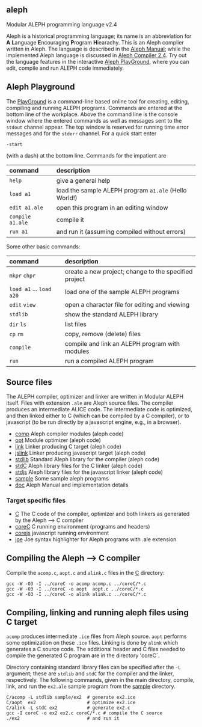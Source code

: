 ## aleph
Modular ALEPH programming language v2.4

Aleph is a historical programming language; its name is an abbreviation for
**A** **L**anguage **E**ncouraging **P**rogram **H**iearachy.
This is an Aleph complier written in Aleph. The language is described
in the [Aleph Manual](https://lcsirmaz.github.io/aleph/manual.html);
while the implemented Aleph language is discussed in
[Aleph Compiler 2.4](https://lcsirmaz.github.io/aleph/alephcomp.html).
Try out the language features in the interactive
[Aleph PlayGround](https://lcsirmaz.github.io/aleph/),
where you can edit, compile and run ALEPH code immediately.

## Aleph Playground

The [PlayGround](https://lcsirmaz.github.io/aleph/) is a command-line based 
online tool for creating, editing, compiling and running ALEPH programs.
Commands are entered at the bottom line of the workplace. Above the command
line is the console window where the entered commands as well as messages
sent to the `stdout` channel appear. The top window is reserved for running
time error messages and for the `stderr` channel. For a quick start enter

    -start

(with a dash) at the bottom line. Commands for the impatient are

| command | description |
| :----    | :---- |
| `help`     | give a general help |
| `load a1`  | load the sample ALEPH program `a1.ale` (Hello World!) |
| `edit a1.ale` | open this program in an editing window |
| `compile a1.ale` | compile it |
| `run a1`  | and run it (assuming compiled without errors) |

Some other basic commands:

| command | description |
| :---- | :---- |
| `mkpr` `chpr` | create a new project; change to the specified project |
| `load a1` ... `load a20` | load one of the sample ALEPH programs |
| `edit` `view` | open a character file for editing and viewing |
| `stdlib` |     show the standard ALEPH library |
| `dir` `ls` | list files |
| `cp` `rm` | copy, remove (delete) files |
| `compile` | compile and link an ALEPH program with modules |
| `run` | run a compiled ALEPH program |


## Source files

The ALEPH compiler, optimizer and linker are written in Modular ALEPH itself.
Files with extension `.ale` are Aleph source files. The compiler produces
an intermediate ALICE code. The intermediate code is optimized, and then 
linked either to C (which can be compiled by a C compiler), or to javascript
(to be run directly by a javascript engine, e.g., in a browser).

* [comp](comp) Aleph compiler modules (aleph code)
* [opt](opt) Module optimizer (aleph code)
* [link](link) Linker producing C target (aleph code)
* [jslink](jslink) Linker producing javascript target (aleph code)
* [stdlib](stdlib) Standard Aleph library for the compiler (aleph code)
* [stdC](stdC) Aleph library files for the C linker (aleph code)
* [stdjs](stdjs) Aleph library files for the javascript linker (aleph code)
* [sample](sample) Some sample aleph programs
* [doc](doc) Aleph Manual and implementation details

### Target specific files

* [C](C) The C code of the compiler, optimizer and both linkers as generated by the Aleph &xrarr; C compiler
* [coreC](coreC) C running environment (programs and headers)
* [corejs](corejs) javascript running environment
* [joe](joe) Joe syntax highlighter for Aleph programs with .ale extension

## Compiling the Aleph &xrarr; C compiler

Compile the `acomp.c`, `aopt.c` and `alink.c` files in the [C](C) directory:

    gcc -W -O3 -I ../coreC -o acomp acomp.c ../coreC/*.c
    gcc -W -O3 -I ../coreC -o aopt  aopt.c ../coreC/*.c
    gcc -W -O3 -I ../coreC -o alink alink.c ../coreC/*.c
   
## Compiling, linking and running aleph files using C target

`acomp` produces intermediate `.ice` files from Aleph source.
`aopt` performs some optimization on these `.ice` files.
Linking is done by `alink` which generates a C source code.
The additional header and C files needed to compile the generated C program
are in the directory 'coreC`.

Directory containing standard library files can be specified after the `-L`
argument; these are `stdlib` and `stdC` for the compiler and the linker,
respectively. The following commands, given in the main directory, compile, link,
and run the `ex2.ale` sample program from the [sample](sample) directory.

    C/acomp -L stdlib sample/ex2  # generate ex2.ice
    C/aopt  ex2                   # optimize ex2.ice
    C/alink -L stdC ex2           # generate ex2.c
    gcc -I coreC -o ex2 ex2.c coreC/*.c # compile the C source
    ./ex2                         # and run it

